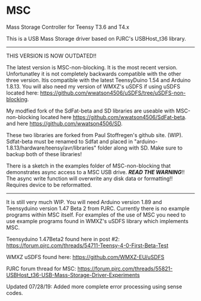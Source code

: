 # MSC
Mass Storage Controller for Teensy T3.6 and T4.x

This is a USB Mass Storage driver based on PJRC's USBHost_t36 library.

***********************************************************************************************
THIS VERSION IS NOW OUTDATED!!

The latest version is MSC-non-blocking. It is the most recent version. Unfortunatley it
is not completely backwards compatible with the other three version. Itis compatible with
the latest TeensyDuino 1.54 and Arduino 1.8.13.
You will also need my version of WMXZ's uSDFS if using uSDFS located here:
https://github.com/wwatson4506/uSDFS/tree/uSDFS-non-blocking.

My modfied fork of the SdFat-beta and SD libraries are useable with MSC-non-blocking located here
https://github.com/wwatson4506/SdFat-beta.
and here
https://github.com/wwatson4506/SD.

These two libraries are forked from Paul Stoffregen's github site. (WIP).
Sdfat-beta must be renamed to Sdfat and placed in "arduino-1.8.13/hardware/teensy/avr/libraries"
folder along with SD. Make sure to backup both of these libraries!

There is a sketch in the examples folder of MSC-non-blocking that demonstrates async access to
a MSC USB drive. ***READ THE WARNING***!! The async write function will overwrite any disk data or
formatting!!
Requires device to be reformatted.
***************************************************************************************************
It is still very much WIP.
You will need Arduino version 1.89 and Teensyduino version 1.47 Beta 2 from PJRC.
Currently there is no example programs within MSC itself. For examples of the use of MSC
you need to use example programs found in WMXZ's uSDFS library which implements MSC.

Teensyduino 1.47Beta2 found here in post #2:
https://forum.pjrc.com/threads/54711-Teensy-4-0-First-Beta-Test

WMXZ uSDFS found here: https://github.com/WMXZ-EU/uSDFS

PJRC forum thread for MSC: https://forum.pjrc.com/threads/55821-USBHost_t36-USB-Mass-Storage-Driver-Experiments

Updated 07/28/19: Added more complete error processing using sense codes.
